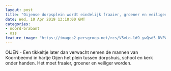 ```yaml
---
layout: post
title: "Oijense dorpsplein wordt eindelijk fraaier, groener en veiliger"
date: Wed, 10 Apr 2019 13:10:00 GMT
categories: 
- noord-brabant 
- oss 
feature_image: "https://images2.persgroep.net/rcs/V5vLo-ld9_ywQsd5_DVPWcUYlXA/diocontent/145229335/_fitwidth/400/?appId=21791a8992982cd8da851550a453bd7f&quality=0.7"
---
```


OIJEN - Een tikkeltje later dan verwacht nemen de mannen van Koornbeemd in hartje Oijen het plein tussen dorpshuis, school en kerk onder handen. Het moet fraaier, groener en veiliger worden.
